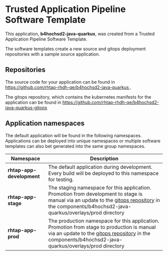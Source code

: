 # Trusted Application Pipeline Software Template

This application, **b4hochsd2-java-quarkus**, was created from a Trusted Application Pipeline Software Template.

The software templates create a new source and gitops deployment repositories with a sample source application. 

## Repositories

The source code for your application can be found in [https://github.com/rhtap-rhdh-qe/b4hochsd2-java-quarkus ](https://github.com/rhtap-rhdh-qe/b4hochsd2-java-quarkus ).
 
The gitops repository, which contains the kubernetes manifests for the application can be found in 
[https://github.com/rhtap-rhdh-qe/b4hochsd2-java-quarkus-gitops ](https://github.com/rhtap-rhdh-qe/b4hochsd2-java-quarkus-gitops ) 

## Application namespaces 

The default application will be found in the following namespaces. Applications can be deployed into unique namespaces or multiple software templates can also bet generated into the same group namespaces.  

|  Namespace   |  Description   |  
| -------- | -------- |   
| **rhtap-app-development** | The default application during development. Every build will be deployed to this namespace for testing. | 
| **rhtap-app-stage** | The staging namespace for this application. Promotion from development to stage is manual via an update to the [gitops repository](https://github.com/rhtap-rhdh-qe/b4hochsd2-java-quarkus-gitops ) in the components/b4hochsd2-java-quarkus/overlays/prod directory |  
| **rhtap-app-prod** | The production namespace for this application. Promotion from stage to production is manual via an update to the [gitops repository](https://github.com/rhtap-rhdh-qe/b4hochsd2-java-quarkus-gitops ) in the components/b4hochsd2-java-quarkus/overlays/prod directory | 